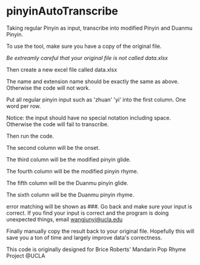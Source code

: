 # pinyinAutoTranscribe
Taking regular Pinyin as input, transcribe into modified Pinyin and Duanmu Pinyin.

To use the tool, make sure you have a copy of the original file.

*Be extreamly careful that your original file is not called data.xlsx*

Then create a new excel file called data.xlsx

The name and extension name should be exactly the same as above. Otherwise the code will not work.

Put all regular pinyin input such as 'zhuan' 'yi' into the first column. One word per row.

Notice: the input should have no special notation including space. Otherwise the code will fail to transcribe.

Then run the code.

The second column will be the onset.

The third column will be the modified pinyin glide.

The fourth column will be the modified pinyin rhyme.

The fifth column will be the Duanmu pinyin glide.

The sixth column will be the Duanmu pinyin rhyme.

error matching will be shown as ###. Go back and make sure your input is correct. If you find your input is correct and the program is doing unexpected things, email wangjunyi@ucla.edu

Finally manually copy the result back to your original file. Hopefully this will save you a ton of time and largely improve data's correctness.

This code is originally designed for Brice Roberts' Mandarin Pop Rhyme Project @UCLA
